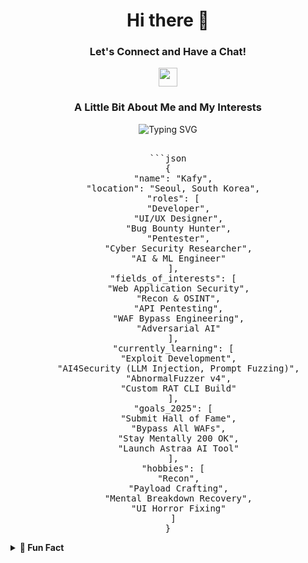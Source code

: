 <div align="center">
  <h1>Hi there 👋</h1>
  <h3>Let's Connect and Have a Chat!</h3>

  <p>
    <a href="https://t.me/acherisxx">
      <img height="30" src="https://upload.wikimedia.org/wikipedia/commons/8/82/Telegram_logo.svg" />
    </a>
  </p>

  <h3>A Little Bit About Me and My Interests</h3>
</div>

<!-- Glowing JSON Style -->
<p align="center">
  <img src="https://readme-typing-svg.demolab.com?font=Fira+Code&size=22&pause=1000&color=00FF88&center=true&vCenter=true&width=500&lines=Developer;Bug+Bounty+Hunter;Cyber+Security+Researcher;AI+%26+ML+Engineer;UI%2FUX+Designer;Mental+200+OK+Only" alt="Typing SVG" />
</p>

<pre align="center">

```json
{
  "name": "Kafy",
  "location": "Seoul, South Korea",
  "roles": [
    "Developer",
    "UI/UX Designer",
    "Bug Bounty Hunter",
    "Pentester",
    "Cyber Security Researcher",
    "AI & ML Engineer"
  ],
  "fields_of_interests": [
    "Web Application Security",
    "Recon & OSINT",
    "API Pentesting",
    "WAF Bypass Engineering",
    "Adversarial AI"
  ],
  "currently_learning": [
    "Exploit Development",
    "AI4Security (LLM Injection, Prompt Fuzzing)",
    "AbnormalFuzzer v4",
    "Custom RAT CLI Build"
  ],
  "goals_2025": [
    "Submit Hall of Fame",
    "Bypass All WAFs",
    "Stay Mentally 200 OK",
    "Launch Astraa AI Tool"
  ],
  "hobbies": [
    "Recon",
    "Payload Crafting",
    "Mental Breakdown Recovery",
    "UI Horror Fixing"
  ]
}
</pre>

<details>
  <summary><b>📎 Fun Fact</b></summary>
  <div align="center">
    <p><i>"Your WAF is my playground."</i></p>
  </div>
</details>
